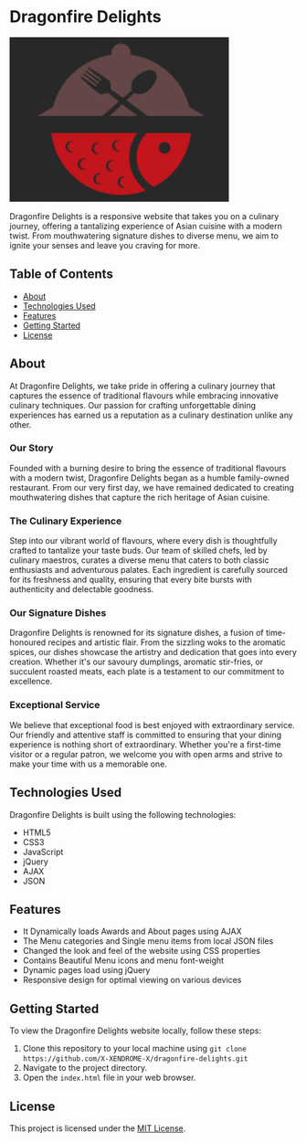 # Dragonfire Delights

![Dragonfire Delights Logo](images/123.png)

Dragonfire Delights is a responsive website that takes you on a culinary journey, offering a tantalizing experience of Asian cuisine with a modern twist. From mouthwatering signature dishes to diverse menu, we aim to ignite your senses and leave you craving for more.

## Table of Contents

- [About](#about)
- [Technologies Used](#technologies-used)
- [Features](#features)
- [Getting Started](#getting-started)
- [License](#license)

## About

At Dragonfire Delights, we take pride in offering a culinary journey that captures the essence of traditional flavours while embracing innovative culinary techniques. Our passion for crafting unforgettable dining experiences has earned us a reputation as a culinary destination unlike any other.

### Our Story

Founded with a burning desire to bring the essence of traditional flavours with a modern twist, Dragonfire Delights began as a humble family-owned restaurant. From our very first day, we have remained dedicated to creating mouthwatering dishes that capture the rich heritage of Asian cuisine.

### The Culinary Experience

Step into our vibrant world of flavours, where every dish is thoughtfully crafted to tantalize your taste buds. Our team of skilled chefs, led by culinary maestros, curates a diverse menu that caters to both classic enthusiasts and adventurous palates. Each ingredient is carefully sourced for its freshness and quality, ensuring that every bite bursts with authenticity and delectable goodness.

### Our Signature Dishes

Dragonfire Delights is renowned for its signature dishes, a fusion of time-honoured recipes and artistic flair. From the sizzling woks to the aromatic spices, our dishes showcase the artistry and dedication that goes into every creation. Whether it's our savoury dumplings, aromatic stir-fries, or succulent roasted meats, each plate is a testament to our commitment to excellence.

### Exceptional Service

We believe that exceptional food is best enjoyed with extraordinary service. Our friendly and attentive staff is committed to ensuring that your dining experience is nothing short of extraordinary. Whether you're a first-time visitor or a regular patron, we welcome you with open arms and strive to make your time with us a memorable one.

## Technologies Used

Dragonfire Delights is built using the following technologies:

- HTML5
- CSS3
- JavaScript
- jQuery
- AJAX
- JSON

## Features

- It Dynamically loads Awards and About pages using AJAX
- The Menu categories and Single menu items from local JSON files
- Changed the look and feel of the website using CSS properties
- Contains Beautiful Menu icons and menu font-weight
- Dynamic pages load using jQuery
- Responsive design for optimal viewing on various devices

## Getting Started

To view the Dragonfire Delights website locally, follow these steps:

1. Clone this repository to your local machine using `git clone https://github.com/X-XENDROME-X/dragonfire-delights.git`
2. Navigate to the project directory.
3. Open the `index.html` file in your web browser.

## License

This project is licensed under the [MIT License](LICENSE).
